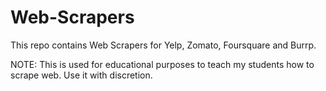 # Web-Scrapers
This repo contains Web Scrapers for Yelp, Zomato, Foursquare and Burrp. 


NOTE: This is used for educational purposes to teach my students how to scrape web. Use it with discretion.
